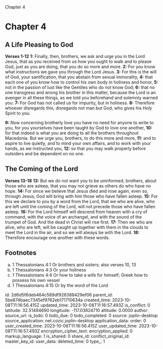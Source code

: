Chapter 4

# Chapter 4

## A Life Pleasing to God

**Verses 1-12**
**1:** Finally, then, brothers, we ask and urge you in the Lord Jesus, that as you received from us how you ought to walk and to please God, just as you are doing, that you do so more and more.
**2:** For you know what instructions we gave you through the Lord Jesus.
**3:** For this is the will of God, your santification, that you abstain from sexual immorality,
**4:** that each one of you know how to control his own body in holiness and honor,
**5:** not in the passion of lust like the Gentiles who do not know God;
**6:** that no one transgress and wrong his brother in this matter, because the Lord is an avenger in all these things, as we told you beforehand and solemnly warned you.
**7:** For God has not called us for impurity, but in holiness.
**8:** Therefore whoever disregards this, disregards not man but God, who gives his Holy Spirit to you.

**9:** Now concerning brotherly love you have no need for anyone to write to you, for you yourselves have been taught by God to love one another,
**10:** for that indeed is what you are doing to all the brothers throughout Macedonia. But we urge you, brothers, to do this more and more,
**11:** and to aspire to live quietly, and to mind your own affairs, and to work with your hands, as we instructed you,
**12:** so that you may walk properly before outsiders and be dependent on no one.

## The Coming of the Lord

**Verses 13-18**
**13:** But we do not want you to be uninformed, brothers, about those who are asleep, that you may not grieve as others do who have no hope.
**14:** For since we believe that Jesus died and rose again, even so, through Jesus, God will bring with him those who have fallen asleep.
**15:** For this we declare to you by a word from the Lord, that we who are alive, who are left until the coming of the Lord, will not precede those who have fallen asleep.
**16:** For the Lord himself will descend from heaven with a cry of command, with the voice of an archangel, and with the sound of the trumpet of God. And the dead in Christ will rise first.
**17:** Then we who are alive, who are left, will be caught up together with them in the clouds to meet the Lord in the air, and so we will always be with the Lord.
**18:** Therefore encourage one another with these words.

## Footnotes

<ol type='a'>
	<li>1 Thessalonians 4:1 Or brothers and sisters; also verses 10, 13</li>
	<li>1 Thessalonians 4:3 Or your holiness</li>
	<li>1 Thessalonians 4:4 Or how to take a wife for himself; Greek how to possess his own vessel</li>
	<li>1 Thessalonians 4:15 Or by the word of the Lord</li>
</ol>


id: 2d6d5f6deb464c589df926388429ef06
parent_id: 5be874baec7345ef9762eb171710634a
created_time: 2023-10-08T11:16:56.415Z
updated_time: 2023-10-08T11:16:57.493Z
is_conflict: 0
latitude: 32.51494690
longitude: -117.03824710
altitude: 0.0000
author: 
source_url: 
is_todo: 0
todo_due: 0
todo_completed: 0
source: joplin-desktop
source_application: net.cozic.joplin-desktop
application_data: 
order: 0
user_created_time: 2023-10-08T11:16:56.415Z
user_updated_time: 2023-10-08T11:16:57.493Z
encryption_cipher_text: 
encryption_applied: 0
markup_language: 1
is_shared: 0
share_id: 
conflict_original_id: 
master_key_id: 
user_data: 
deleted_time: 0
type_: 1